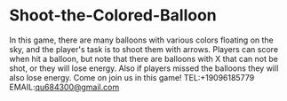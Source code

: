 # Shoot-the-Colored-Balloon
In this game, there are many balloons with various colors floating on the sky, and the player's task is to shoot them with arrows. Players can score when hit a balloon, but note that there are balloons with X that can not be shot, or they will lose energy. Also if players missed the balloons they will also lose energy. Come on join us in this game!
TEL:+19096185779
EMAIL:qu684300@gmail.com
